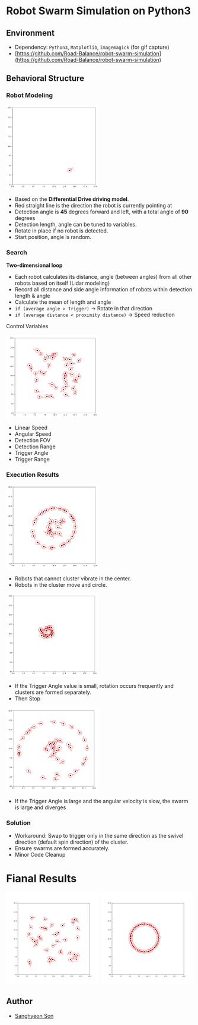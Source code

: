# Robot Swarm Simulation on Python3

## Environment

- Dependency: `Python3`, `Matplotlib`, `imagemagick` (for gif capture)
- [https://github.com/Road-Balance/robot-swarm-simulation](https://github.com/Road-Balance/robot-swarm-simulation)

## Behavioral Structure

### Robot Modeling

<img  src="./images/Untitled.png" width="250"> 

- Based on the **Differential Drive driving model**.
- Red straight line is the direction the robot is currently pointing at
- Detection angle is **45** degrees forward and left, with a total angle of **90** degrees
- Detection length, angle can be tuned to variables.
- Rotate in place if no robot is detected.
- Start position, angle is random.


### Search

**Two-dimensional loop**

- Each robot calculates its distance, angle (between angles) from all other robots based on itself (Lidar modeling)
- Record all distance and side angle information of robots within detection length & angle
- Calculate the mean of length and angle
- `if (average angle > Trigger)` → Rotate in that direction
- `if (average distance < proximity distance)` → Speed reduction

Control Variables

<img  src="./images/Untitled%201.png" width="250"> 

- Linear Speed
- Angular Speed
- Detection FOV
- Detection Range
- Trigger Angle
- Trigger Range

### Execution Results

<img  src="./images/Untitled%202.png" width="250"> 

- Robots that cannot cluster vibrate in the center.
- Robots in the cluster move and circle.

<img  src="./images/Untitled%203.png" width="250"> 


- If the Trigger Angle value is small, rotation occurs frequently and clusters are formed separately.
- Then Stop

<img  src="./images/Untitled%204.png" width="250"> 

- If the Trigger Angle is large and the angular velocity is slow, the swarm is large and diverges

### Solution

- Workaround: Swap to trigger only in the same direction as the swivel direction (default spin direction) of the cluster.
- Ensure swarms are formed accurately.
- Minor Code Cleanup

# Fianal Results

<img  src="./images/animation_forming.gif" width="250">  <img  src="./images/animation_stable.gif" width="250"> 

## Author

* [Sanghyeon Son](https://github.com/ssh199898)